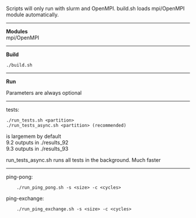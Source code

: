 Scripts will only run with slurm and OpenMPI. build.sh loads mpi/OpenMPI module
automatically.

***
**Modules**<br/>
mpi/OpenMPI

***

**Build**<br/>
    
    ./build.sh

***

**Run**<br/>

Parameters are always optional<br/>

***

tests:<br/>

    ./run_tests.sh <partition>
    ./run_tests_async.sh <partition> (recommended)
<partition> is largemem by default<br/>
9.2 outputs in ./results_92<br/>
9.3 outputs in ./results_93<br/>

run_tests_async.sh runs all tests in the background. Much faster

***

ping-pong:<br/>

        ./run_ping_pong.sh -s <size> -c <cycles>
ping-exchange:<br/>

        ./run_ping_exchange.sh -s <size> -c <cycles>


<!-- This is commented --> 
<!--
TODO:
maybe run tests program 5 times instead of doing for loop in test
Powerpoint
PDF
Why spikes at beginning sometimes
Why spike at 2<sup>17</sup> message size?

Questions:
"Führen sie ihre Messungen fünf mal durch" - 5 MPI_Init-MPI_Finalize?
-->
